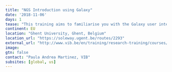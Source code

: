 ```yaml
---
title: "NGS Introduction using Galaxy"
date: '2018-11-06'
days: 1
tease: "This training aims to familiarise you with the Galaxy user interface."
continent: EU
location: "Ghent University, Ghent, Belgium"
location_url: "https://soleway.ugent.be/routes/2293"
external_url: "http://www.vib.be/en/training/research-training/courses/Pages/NGS-Introduction-using-Galaxy.aspx"
image:
gtn: false
contact: "Paula Andrea Martinez, VIB"
subsites: [global, us]
---
```


